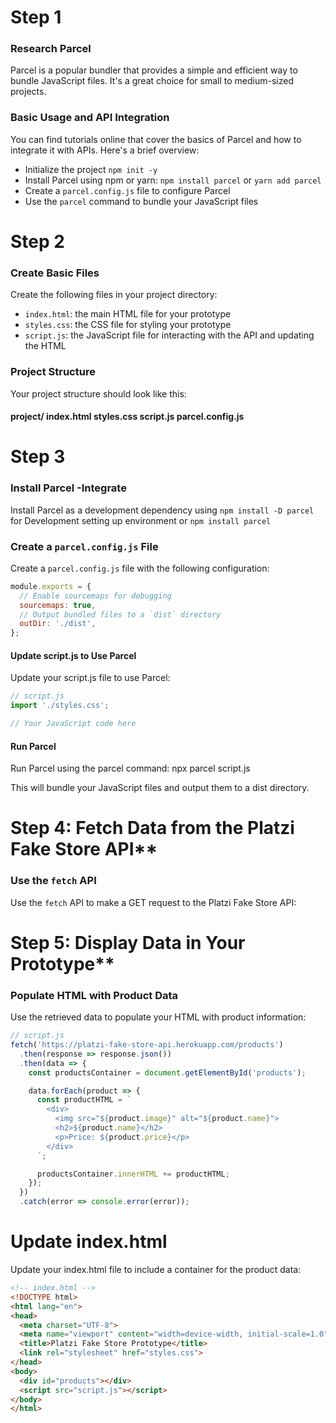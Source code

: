 # Step 1

### Research Parcel
Parcel is a popular bundler that provides a simple and efficient way to bundle JavaScript files. It's a great choice for small to medium-sized projects.

### Basic Usage and API Integration
You can find tutorials online that cover the basics of Parcel and how to integrate it with APIs. Here's a brief overview:

* Initialize the project `npm init -y`
* Install Parcel using npm or yarn: `npm install parcel` or `yarn add parcel`
* Create a `parcel.config.js` file to configure Parcel
* Use the `parcel` command to bundle your JavaScript files
  
# Step 2  

### Create Basic Files
Create the following files in your project directory:

* `index.html`: the main HTML file for your prototype
* `styles.css`: the CSS file for styling your prototype
* `script.js`: the JavaScript file for interacting with the API and updating the HTML

### Project Structure
Your project structure should look like this:

#### project/ index.html styles.css script.js parcel.config.js

# Step 3

### Install Parcel -Integrate
Install Parcel as a development dependency using `npm install -D parcel` for Development setting up environment  or `npm install parcel`

### Create a `parcel.config.js` File
Create a `parcel.config.js` file with the following configuration:
```javascript
module.exports = {
  // Enable sourcemaps for debugging
  sourcemaps: true,
  // Output bundled files to a `dist` directory
  outDir: './dist',
};
```
#### Update script.js to Use Parcel
Update your script.js file to use Parcel:
```javascript
// script.js
import './styles.css';

// Your JavaScript code here
```

#### Run Parcel
Run Parcel using the parcel command: npx parcel script.js

This will bundle your JavaScript files and output them to a dist directory.


# Step 4: Fetch Data from the Platzi Fake Store API**

### Use the `fetch` API
Use the `fetch` API to make a GET request to the Platzi Fake Store API:

# Step 5: Display Data in Your Prototype**

### Populate HTML with Product Data
Use the retrieved data to populate your HTML with product information:

```javascript
// script.js
fetch('https://platzi-fake-store-api.herokuapp.com/products')
  .then(response => response.json())
  .then(data => {
    const productsContainer = document.getElementById('products');

    data.forEach(product => {
      const productHTML = `
        <div>
          <img src="${product.image}" alt="${product.name}">
          <h2>${product.name}</h2>
          <p>Price: ${product.price}</p>
        </div>
      `;

      productsContainer.innerHTML += productHTML;
    });
  })
  .catch(error => console.error(error));   
  ```

# Update index.html
Update your index.html file to include a container for the product data:
```html
<!-- index.html -->
<!DOCTYPE html>
<html lang="en">
<head>
  <meta charset="UTF-8">
  <meta name="viewport" content="width=device-width, initial-scale=1.0">
  <title>Platzi Fake Store Prototype</title>
  <link rel="stylesheet" href="styles.css">
</head>
<body>
  <div id="products"></div>
  <script src="script.js"></script>
</body>
</html>
```